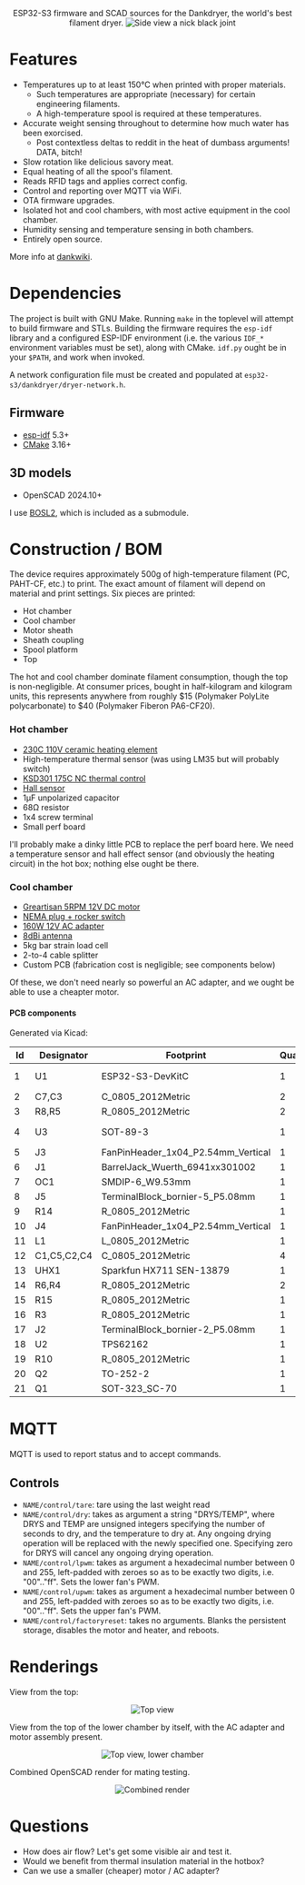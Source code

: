 <p align="center">
ESP32-S3 firmware and SCAD sources for the Dankdryer, the world's best filament dryer.
 <img alt="Side view" src="images/render.png"/>
 a nick black joint
</p>

# Features

* Temperatures up to at least 150℃  when printed with proper materials.
  * Such temperatures are appropriate (necessary) for certain engineering filaments.
  * A high-temperature spool is required at these temperatures.
* Accurate weight sensing throughout to determine how much water has been exorcised.
  * Post contextless deltas to reddit in the heat of dumbass arguments! DATA, bitch!
* Slow rotation like delicious savory meat.
* Equal heating of all the spool's filament.
* Reads RFID tags and applies correct config.
* Control and reporting over MQTT via WiFi.
* OTA firmware upgrades.
* Isolated hot and cool chambers, with most active equipment in the cool chamber.
* Humidity sensing and temperature sensing in both chambers.
* Entirely open source.

More info at [dankwiki](https://nick-black.com/dankwiki/index.php/Dankdryer).

# Dependencies

The project is built with GNU Make.
Running `make` in the toplevel will attempt to build firmware and STLs.
Building the firmware requires the `esp-idf` library and a configured
ESP-IDF environment (i.e. the various `IDF_*` environment variables
must be set), along with CMake. `idf.py` ought be in your `$PATH`,
and work when invoked.

A network configuration file must be created and populated at
`esp32-s3/dankdryer/dryer-network.h`.

## Firmware
* [esp-idf](https://github.com/espressif/esp-idf) 5.3+
* [CMake](https://gitlab.kitware.com/cmake/cmake) 3.16+

## 3D models
* OpenSCAD 2024.10+

I use
[BOSL2](https://github.com/BelfrySCAD/BOSL2), which
is included as a submodule.

# Construction / BOM

The device requires approximately 500g of high-temperature filament (PC,
PAHT-CF, etc.) to print. The exact amount of filament will depend on
material and print settings. Six pieces are printed:

 * Hot chamber
 * Cool chamber
 * Motor sheath
 * Sheath coupling
 * Spool platform
 * Top

The hot and cool chamber dominate filament consumption, though
the top is non-negligible. At consumer prices, bought in half-kilogram
and kilogram units, this represents anywhere from roughly $15 (Polymaker
PolyLite polycarbonate) to $40 (Polymaker Fiberon PA6-CF20).

### Hot chamber

* [230C 110V ceramic heating element](https://www.amazon.com/dp/B0BXNPXXYW)
* High-temperature thermal sensor (was using LM35 but will probably switch)
* [KSD301 175C NC thermal control](https://www.aliexpress.us/item/2251832675942217.html)
* [Hall sensor](https://www.digikey.com/en/products/detail/diodes-incorporated/AH3712Q-P-B/19920700)
* 1µF unpolarized capacitor
* 68Ω resistor
* 1x4 screw terminal
* Small perf board

I'll probably make a dinky little PCB to replace the perf board here.
We need a temperature sensor and hall effect sensor (and obviously the
heating circuit) in the hot box; nothing else ought be there.

### Cool chamber

* [Greartisan 5RPM 12V DC motor](https://www.amazon.com/dp/B072N867G3/)
* [NEMA plug + rocker switch](https://www.amazon.com/ASHATA-Rocker-Switch-Adapter-Printer/dp/B085VSS1F2)
* [160W 12V AC adapter](https://www.amazon.com/gp/product/B0D7GMVK2F)
* [8dBi antenna](https://www.aliexpress.us/item/3256807262687553.html)
* 5kg bar strain load cell
* 2-to-4 cable splitter
* Custom PCB (fabrication cost is negligible; see components below)

Of these, we don't need nearly so powerful an AC adapter, and we ought
be able to use a cheapter motor.

#### PCB components

Generated via Kicad:

|Id |Designator |Footprint                         |Quantity|Designation     |
|---|-----------|----------------------------------|--------|----------------|
|1  |U1         |ESP32-S3-DevKitC                  |1       |ESP32-S3-DevKitC|
|2  |C7,C3      |C_0805_2012Metric                 |2       |.1n             |
|3  |R8,R5      |R_0805_2012Metric                 |2       |3.3k            |
|4  |U3         |SOT-89-3                          |1       |HT7550-1-SOT89  |
|5  |J3         |FanPinHeader_1x04_P2.54mm_Vertical|1       |lower fan       |
|6  |J1         |BarrelJack_Wuerth_6941xx301002    |1       |Barreljack      |
|7  |OC1        |SMDIP-6_W9.53mm                   |1       |MOC3063SM       |
|8  |J5         |TerminalBlock_bornier-5_P5.08mm   |1       |To microboard   |
|9  |R14        |R_0805_2012Metric                 |1       |330             |
|10 |J4         |FanPinHeader_1x04_P2.54mm_Vertical|1       |upper fan       |
|11 |L1         |L_0805_2012Metric                 |1       |2.2u            |
|12 |C1,C5,C2,C4|C_0805_2012Metric                 |4       |10u             |
|13 |UHX1       |Sparkfun HX711 SEN-13879          |1       |SEN13879        |
|14 |R6,R4      |R_0805_2012Metric                 |2       |680             |
|15 |R15        |R_0805_2012Metric                 |1       |100             |
|16 |R3         |R_0805_2012Metric                 |1       |360             |
|17 |J2         |TerminalBlock_bornier-2_P5.08mm   |1       |heater          |
|18 |U2         |TPS62162                          |1       |TPS62162DSG     |
|19 |R10        |R_0805_2012Metric                 |1       |220             |
|20 |Q2         |TO-252-2                          |1       |BT136S-800E     |
|21 |Q1         |SOT-323_SC-70                     |1       |SSM3K127TU      |

# MQTT

MQTT is used to report status and to accept commands.

## Controls

* `NAME/control/tare`: tare using the last weight read
* `NAME/control/dry`: takes as argument a string "DRYS/TEMP", where DRYS and TEMP are unsigned integers
    specifying the number of seconds to dry, and the temperature to dry at. Any ongoing drying operation
    will be replaced with the newly specified one. Specifying zero for DRYS will cancel any ongoing
    drying operation.
* `NAME/control/lpwm`: takes as argument a hexadecimal number between 0 and 255, left-padded with zeroes
    so as to be exactly two digits, i.e. "00".."ff". Sets the lower fan's PWM.
* `NAME/control/upwm`: takes as argument a hexadecimal number between 0 and 255, left-padded with zeroes
    so as to be exactly two digits, i.e. "00".."ff". Sets the upper fan's PWM.
* `NAME/control/factoryreset`: takes no arguments. Blanks the persistent storage, disables the motor
    and heater, and reboots.

# Renderings

View from the top:

<p align="center">
<img alt="Top view" src="images/topview.png"/>
</p>

View from the top of the lower chamber by itself, with the AC
adapter and motor assembly present.

<p align="center">
<img alt="Top view, lower chamber" src="images/topview-croom.png"/>
</p>

Combined OpenSCAD render for mating testing.

<p align="center">
 <img alt="Combined render" src="images/stl.png"/>
</p>

# Questions

* How does air flow? Let's get some visible air and test it.
* Would we benefit from thermal insulation material in the hotbox?
* Can we use a smaller (cheaper) motor / AC adapter?
